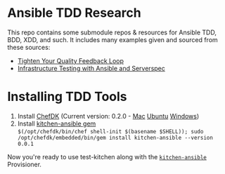 Ansible TDD Research
====================

This repo contains some submodule repos & resources for Ansible TDD, BDD, XDD, and such.
It includes many examples given and sourced from these sources:

 - [Tighten Your Quality Feedback Loop][1]
 - [Infrastructure Testing with Ansible and Serverspec][2]

Installing TDD Tools
====================

 1. Install [ChefDK][3] (Current version: 0.2.0 - [Mac][chefdk-mac] [Ubuntu][chefdk-ubuntu] [Windows][chefdk-win])
 2. Install [kitchen-ansible gem][4]<br/>`$(/opt/chefdk/bin/chef shell-init $(basename $SHELL)); sudo /opt/chefdk/embedded/bin/gem install kitchen-ansible --version 0.0.1`

Now you're ready to use test-kitchen along with the [`kitchen-ansible`][4] Provisioner.

[1]: https://mestachs.wordpress.com/tag/server-spec/
[2]: http://sharknet.us/2014/02/06/infrastructure-testing-with-ansible-and-serverspec-part-2/
[3]: http://downloads.getchef.com/chef-dk/
[4]: https://github.com/neillturner/kitchen-ansible

[chefdk-mac]: https://opscode-omnibus-packages.s3.amazonaws.com/mac_os_x/10.9/x86_64/chefdk-0.2.0-2.dmg
[chefdk-ubuntu]: https://opscode-omnibus-packages.s3.amazonaws.com/ubuntu/12.04/x86_64/chefdk_0.2.0-2_amd64.deb
[chefdk-win]: https://opscode-omnibus-packages.s3.amazonaws.com/windows/2008r2/x86_64/chefdk-windows-0.2.0-2.windows.msi
